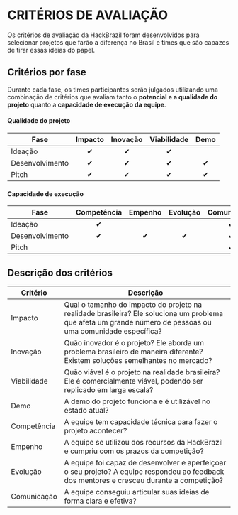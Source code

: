 # CRITÉRIOS DE AVALIAÇÃO

Os critérios de avaliação da HackBrazil foram desenvolvidos para selecionar projetos que farão a diferença no Brasil e times que são capazes de tirar essas ideias do papel.

## Critérios por fase

Durante cada fase, os times participantes serão julgados utilizando uma combinação de critérios que avaliam tanto o **potencial e a qualidade do projeto** quanto a **capacidade de execução da equipe**.

#### Qualidade do projeto

| Fase              | Impacto | Inovação | Viabilidade   | Demo  |
| ----------------- | :-----: | :------: | :---------:   | :--:  |
| Ideação           | ✔       | ✔        | ✔             |       |
| Desenvolvimento   | ✔       | ✔        | ✔             | ✔     |
| Pitch             | ✔       | ✔        | ✔             | ✔     |

#### Capacidade de execução

| Fase              | Competência | Empenho | Evolução | Comunicação   |
| ----------------- | :---------: | :-----: | :------: | :----------:  |
| Ideação           | ✔           |         |          | ✔             |
| Desenvolvimento   | ✔           | ✔       | ✔        | ✔             |
| Pitch             |             |         |          | ✔             |

## Descrição dos critérios

| Critério      | Descrição |
| -----------   | --------- |
| Impacto       | Qual o tamanho do impacto do projeto na realidade brasileira? Ele soluciona um problema que afeta um grande número de pessoas ou uma comunidade específica? |
| Inovação      | Quão inovador é o projeto? Ele aborda um problema brasileiro de maneira diferente? Existem soluções semelhantes no mercado? |
| Viabilidade   | Quão viável é o projeto na realidade brasileira? Ele é comercialmente viável, podendo ser replicado em larga escala? |
| Demo          | A demo do projeto funciona e é utilizável no estado atual? |
| Competência   | A equipe tem capacidade técnica para fazer o projeto acontecer? |
| Empenho       | A equipe se utilizou dos recursos da HackBrazil e cumpriu com os prazos da competição? |
| Evolução      | A equipe foi capaz de desenvolver e aperfeiçoar o seu projeto? A equipe respondeu ao feedback dos mentores e cresceu durante a competição? |
| Comunicação   | A equipe conseguiu articular suas ideias de forma clara e efetiva? |
